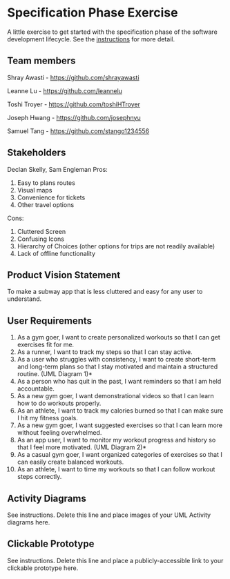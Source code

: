 # Specification Phase Exercise

A little exercise to get started with the specification phase of the software development lifecycle. See the [instructions](instructions.md) for more detail.

## Team members

Shray Awasti - https://github.com/shrayawasti

Leanne Lu - https://github.com/leannelu

Toshi Troyer - https://github.com/toshiHTroyer

Joseph Hwang - https://github.com/josephnyu

Samuel Tang - https://github.com/stango1234556

## Stakeholders

Declan Skelly, Sam Engleman 
Pros: 
1) Easy to plans routes 
2) Visual maps
3) Convenience for tickets
4) Other travel options 

Cons: 
1) Cluttered Screen
2) Confusing Icons
3) Hierarchy of Choices (other options for trips are not readily available)
4) Lack of offline functionality 

## Product Vision Statement

To make a subway app that is less cluttered and easy for any user to understand. 

## User Requirements

1) As a gym goer, I want to create personalized workouts so that I can get exercises fit for me.
2) As a runner, I want to track my steps so that I can stay active.
3) As a user who struggles with consistency, I want to create short-term and long-term plans so that I stay motivated and maintain a structured routine. (UML Diagram 1)* 
4) As a person who has quit in the past, I want reminders so that I am held accountable.
5) As a new gym goer, I want demonstrational videos so that I can learn how to do workouts properly.
6) As an athlete, I want to track my calories burned so that I can make sure I hit my fitness goals.
7) As a new gym goer, I want suggested exercises so that I can learn more without feeling overwhelmed.
8) As an app user, I want to monitor my workout progress and history so that I feel more motivated. (UML Diagram 2)* 
9) As a casual gym goer, I want organized categories of exercises so that I can easily create balanced workouts.
10) As an athlete, I want to time my workouts so that I can follow workout steps correctly.

## Activity Diagrams

See instructions. Delete this line and place images of your UML Activity diagrams here.

## Clickable Prototype

See instructions. Delete this line and place a publicly-accessible link to your clickable prototype here.
